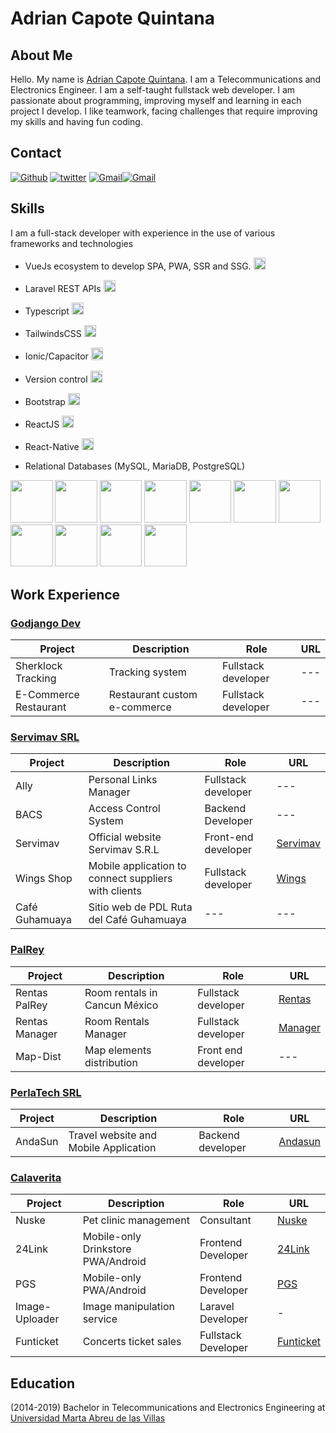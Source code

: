 # Adrian Capote Quintana

## About Me

Hello. My name is [Adrian Capote Quintana](https://github.com/AdriCQ/). I am a Telecommunications and Electronics Engineer. I am a self-taught fullstack web developer. I am passionate about programming, improving myself and learning in each project I develop. I like teamwork, facing challenges that require improving my skills and having fun coding.

## Contact

[<img alt="Github" src="https://img.shields.io/badge/GitHub-%2312100E.svg?&style=for-the-badge&logo=Github&logoColor=white" />](https://github.com/AdriCQ) [<img alt="twitter" src="https://img.shields.io/badge/twitter-%231DA1F2.svg?&style=for-the-badge&logo=twitter&logoColor=white" />](https://twitter.com/AdriCQ95) [<img alt="Gmail" src="https://img.shields.io/badge/Gmail-D14836?style=for-the-badge&logo=gmail&logoColor=white" />](mailto:adriancapote95@gmail.com)[<img alt="Gmail" src="https://img.shields.io/badge/Telegram-%231DA1F2.svg?style=for-the-badge&logo=telegram&logoColor=white" />](https://t.me/AdriCQ)

## Skills

I am a full-stack developer with experience in the use of various frameworks and technologies

- VueJs ecosystem to develop SPA, PWA, SSR and SSG. <img alt="vue" style="height:1.2rem" src="https://img.shields.io/static/v1?label=&message=Excelent&color=success" />

- Laravel REST APIs <img alt="Laravel" style="height:1.2rem" src="https://img.shields.io/static/v1?label=&message=Excelent&color=success" />
- Typescript <img alt="vue" style="height:1.2rem" src="https://img.shields.io/static/v1?label=&message=Excelent&color=success" />
- TailwindsCSS <img alt="Bootstrap" style="height:1.2rem" src="https://img.shields.io/static/v1?label=&message=Very Good&color=success" />
- Ionic/Capacitor <img alt="ionic" style="height:1.2rem" src="https://img.shields.io/static/v1?label=&message=Very Good&color=green" />
- Version control <img alt="git" style="height:1.2rem" src="https://img.shields.io/static/v1?label=&message=Good&color=green" />
- Bootstrap <img alt="Bootstrap" style="height:1.2rem" src="https://img.shields.io/static/v1?label=&message=Good&color=green" />
- ReactJS <img alt="react" style="height:1.2rem" src="https://img.shields.io/static/v1?label=&message=Normal&color=yellow" />
- React-Native <img alt="react" style="height:1.2rem" src="https://img.shields.io/static/v1?label=&message=Learning&color=yellow" />
- Relational Databases (MySQL, MariaDB, PostgreSQL)

<p>
  <img src="https://www.vectorlogo.zone/logos/vuejs/vuejs-icon.svg" width="67.5px" />
  <img src="https://www.vectorlogo.zone/logos/laravel/laravel-icon.svg" width="67.5px" />
  <img src="https://www.vectorlogo.zone/logos/nuxtjs/nuxtjs-icon.svg" width="67.5px" />
  <img src="https://www.vectorlogo.zone/logos/git-scm/git-scm-icon.svg" width="67.5px" />
  <img src="https://www.vectorlogo.zone/logos/getbootstrap/getbootstrap-icon.svg" width="67.5px" />
  <img src="https://www.vectorlogo.zone/logos/tailwindcss/tailwindcss-icon.svg" width="67.5px" />
  <img src="https://www.vectorlogo.zone/logos/mysql/mysql-official.svg" width="67.5px" />
  <img src="https://www.vectorlogo.zone/logos/ionicframework/ionicframework-icon.svg" width="67.5px" />
  <img src="https://www.vectorlogo.zone/logos/php/php-icon.svg" width="67.5px" />
  <img src="https://www.vectorlogo.zone/logos/javascript/javascript-icon.svg" width="67.5px" />
  <img src="https://www.vectorlogo.zone/logos/typescriptlang/typescriptlang-icon.svg" width="67.5px" />
</p>

## Work Experience

### [Godjango Dev](https://www.godjango.dev/)

| Project               | Description                  | Role                | URL                                       |
| --------------------- | ---------------------------- | ------------------- | ----------------------------------------- |
| Sherklock Tracking    | Tracking system              | Fullstack developer | --- |
| E-Commerce Restaurant | Restaurant custom e-commerce | Fullstack developer | ---                                       |

### [Servimav SRL](https://www.servimav.com)

| Project        | Description                                          | Role                | URL                                  |
| -------------- | ---------------------------------------------------- | ------------------- | ------------------------------------ |
| Ally           | Personal Links Manager                               | Fullstack developer | ---    |
| BACS           | Access Control System                                | Backend Developer   | ---                                  |
| Servimav       | Official website Servimav S.R.L                      | Front-end developer | [Servimav](https://www.servimav.com) |
| Wings Shop     | Mobile application to connect suppliers with clients | Fullstack developer |  [Wings](https://wings.servimav.com)  |
| Café Guhamuaya | Sitio web de PDL Ruta del Café Guhamuaya             | ---                 | ---                                  |

### [PalRey](https://mis-rentas.palrey.com)

| Project        | Description                   | Role                | URL                                      |
| -------------- | ----------------------------- | ------------------- | ---------------------------------------- |
| Rentas PalRey  | Room rentals in Cancun México | Fullstack developer | [Rentas](https://rentas.palrey.com)      |
| Rentas Manager | Room Rentals Manager          | Fullstack developer | [Manager](https://mis-rentas.palrey.com) |
| Map-Dist       | Map elements distribution     | Front end developer | ---     

### [PerlaTech SRL](https://www.perlatec.tech)

| Project        | Description                   | Role                | URL                                      |
| -------------- | ----------------------------- | ------------------- | ---------------------------------------- |
| AndaSun | Travel website and Mobile Application | Backend developer | [Andasun](https://andasun.perlatec.tech)      |---                                      |

### [Calaverita](https://calaverita.tech)

| Project | Description                | Role               | URL                                |
| ------- | -------------------------- | ------------------ | ---------------------------------- |
| Nuske   | Pet clinic management      | Consultant         | [Nuske](https://nuske.terio.xyz)   |
| 24Link  | Mobile-only Drinkstore PWA/Android | Frontend Developer | [24Link](https://24link.terio.xyz) |
| PGS  | Mobile-only PWA/Android | Frontend Developer | [PGS](https://pgs.terio.xyz) |
| Image-Uploader  | Image manipulation service | Laravel Developer | - |
| Funticket  | Concerts ticket sales | Fullstack Developer | [Funticket](https://funticket.mx) |

## Education

(2014-2019) Bachelor in Telecommunications and Electronics Engineering at [Universidad Marta Abreu de las Villas](https://uclv.cu)
